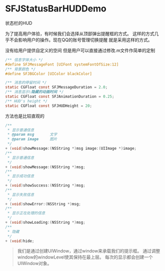 # SFJStatusBarHUDDemo
状态栏的HUD

为了提高用户体验，有时候我们会选择从顶部弹出提醒框的方式。
这样的方式几乎不会影响用户的操作。现在QQ的账号管理切换提醒
就是采用这样的方式。

没有给用户提供自定义的空间
但是用户可以直接通过修改.m文件作简单的定制
```Objective-c
/** 信息字体大小 */
#define SFJMessageFont [UIFont systemFontOfSize:12]
/** 背景颜色 */
#define SFJBGColor [UIColor blackColor]

/** 消息的停留时间 */
static CGFloat const SFJMessageDuration = 2.0;
/** 消息显示\隐藏的动画时间 */
static CGFloat const SFJAnimationDuration = 0.25;
/** HUD's height */
static CGFloat const SFJHUDHeight = 20;
```
方法也是比较直观的
```Objective-c
/**
 * 显示普通信息
 * @param msg       文字
 * @param image     图片
 */
+ (void)showMessage:(NSString *)msg image:(UIImage *)image;
/**
 * 显示普通信息
 */
+ (void)showMessage:(NSString *)msg;
/**
 * 显示成功信息
 */
+ (void)showSuccess:(NSString *)msg;
/**
 * 显示失败信息
 */
+ (void)showError:(NSString *)msg;
/**
 * 显示正在处理的信息
 */
+ (void)showLoading:(NSString *)msg;
/**
 * 隐藏
 */
+ (void)hide;
```
> 我们是通过创建UIWindow，通过window来承载我们的提示框。
> 通过调整window的windowLevel使其保持在最上层。
> 每次的显示都会创建一个UIWindow对象。



